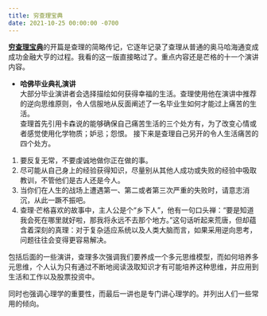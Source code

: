 ```yaml
---
title: 穷查理宝典
date: 2021-10-25 00:00:00 -0700
---    
```

[**穷查理宝典**](https://book.douban.com/subject/4208757/)的开篇是查理的简略传记，它逐年记录了查理从普通的奥马哈海通变成成功金融大亨的过程。我看的这一版直接略过了。重点内容还是芒格的十一个演讲内容。  

- **哈佛毕业典礼演讲**  
大部分毕业演讲者会选择描绘如何获得幸福的生活。查理使用他在演讲中推荐的逆向思维原则，令人信服地从反面阐述了一名毕业生如何才能过上痛苦的生活。  
查理首先引用卡森说的能够确保自己痛苦生活的三个处方有，为了改变心情或者感觉使用化学物质；妒忌；怨恨。
接下来是查理自己另开的令人生活痛苦的四个处方。  
1. 要反复无常，不要虔诚地做你正在做的事。  
2. 尽可能从自己身上的经验获得知识，尽量别从其他人成功或失败的经验中吸取教训，不管他们是古人还是今人。  
3. 当你们在人生的战场上遭遇第一、第二或者第三次严重的失败时，请意志消沉，从此一蹶不振吧。  
4. 查理·芒格喜欢的故事中，主人公是个“乡下人”，他有一句口头禅：“要是知道我会死在哪里就好啦，那我将永远不去那个地方。”这句话听起来荒唐，但却蕴含着深刻的真理：对于复杂适应系统以及人类大脑而言，如果采用逆向思考，问题往往会变得更容易解决。    

包括后面的一些演讲，查理多次强调我们要养成一个多元思维模型，而如何培养多元思维，个人认为只有通过不断地阅读汲取知识才有可能培养这种思维，并应用到生活和工作以及股票投资中。    

同时也强调心理学的重要性，而最后一讲也是专门讲心理学的。并列出人们一些常用的倾向。